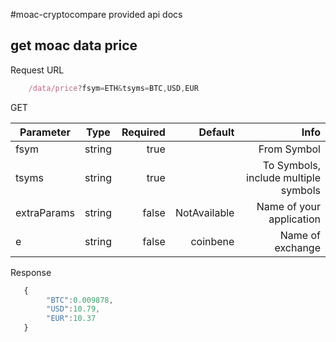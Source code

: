 #moac-cryptocompare provided api docs

## get moac data price
Request URL
```javascript
    /data/price?fsym=ETH&tsyms=BTC,USD,EUR
```
GET

| Parameter     | Type          | Required  | Default         | Info                                   |
| ------------- |:-------------:| ---------:| ---------------:| --------------------------------------:|
| fsym          | string        | true      |                 | From Symbol                            |
| tsyms         | string        | true      |                 | To Symbols, include multiple symbols   |
| extraParams   | string        |    false  |    NotAvailable | Name of your application               |
| e             | string        |    false  |    coinbene     | Name of exchange                       |

Response
```javascript
   {
        "BTC":0.009878,
        "USD":10.79,
        "EUR":10.37
   }

```